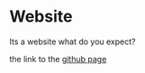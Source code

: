 # Website
Its a website what do you expect?



the link to the [github page](https://github.com/HackerPro026/Website)
